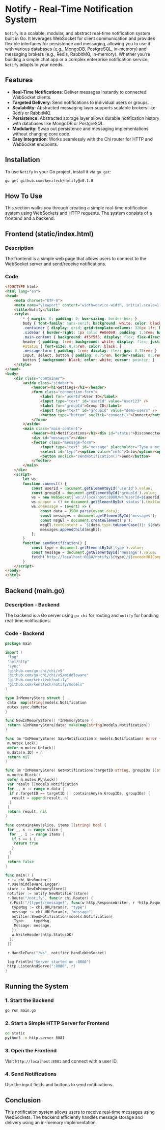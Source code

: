 # Notify - Real-Time Notification System

`Notify` is a scalable, modular, and abstract real-time notification system built in Go. It leverages WebSocket for client communication and provides flexible interfaces for persistence and messaging, allowing you to use it with various databases (e.g., MongoDB, PostgreSQL, in-memory) and messaging brokers (e.g., Redis, RabbitMQ, in-memory). Whether you're building a simple chat app or a complex enterprise notification service, `Notify` adapts to your needs.

## Features

- **Real-Time Notifications**: Deliver messages instantly to connected WebSocket clients.
- **Targeted Delivery**: Send notifications to individual users or groups.
- **Scalability**: Abstracted messaging layer supports scalable brokers like Redis or RabbitMQ.
- **Persistence**: Abstracted storage layer allows durable notification history with databases like MongoDB or PostgreSQL.
- **Modularity**: Swap out persistence and messaging implementations without changing core code.
- **Easy Integration**: Works seamlessly with the Chi router for HTTP and WebSocket endpoints.

## Installation

To use `Notify` in your Go project, install it via `go get`:

```bash
go get github.com/kenztech/notify@v0.1.0
```

## How To Use

This section walks you through creating a simple real-time notification system using WebSockets and HTTP requests. The system consists of a frontend and a backend.

## Frontend (static/index.html)

### Description

The frontend is a simple web page that allows users to connect to the WebSocket server and send/receive notifications.

### Code

```html
<!DOCTYPE html>
<html lang="en">
<head>
    <meta charset="UTF-8">
    <meta name="viewport" content="width=device-width, initial-scale=1.0">
    <title>Notify</title>
    <style>
        * { margin: 0; padding: 0; box-sizing: border-box; }
        body { font-family: sans-serif; background: white; color: black; }
        .container { display: grid; grid-template-columns: 320px 1fr; height: 100vh; }
        .sidebar { border-right: 1px solid #e0e0e0; padding: 1.5rem; background: white; }
        .main-content { background: #f5f5f5; display: flex; flex-direction: column; }
        header { padding: 1rem; background: white; display: flex; justify-content: space-between; }
        #status { font-size: 0.75rem; color: black; }
        .message-form { padding: 1rem; display: flex; gap: 0.75rem; }
        input, select, button { padding: 0.75rem; border-radius: 0.5rem; }
        button { background: black; color: white; cursor: pointer; }
    </style>
</head>
<body>
    <div class="container">
        <aside class="sidebar">
            <header><h1>Settings</h1></header>
            <form class="connection-form">
                <label for="userId">User ID</label>
                <input type="text" id="userId" value="user123" />
                <label for="groupId">Group ID</label>
                <input type="text" id="groupId" value="demo-users" />
                <button type="button" onclick="connect()">Connect</button>
            </form>
        </aside>
        <main class="main-content">
            <header><h1>Notifications</h1><div id="status">Disconnected</div></header>
            <div id="messages"></div>
            <footer class="message-form">
                <input type="text" id="message" placeholder="Type a message..." />
                <select id="type"><option value="info">Info</option><option value="alert">Alert</option></select>
                <button onclick="sendNotification()">Send</button>
            </footer>
        </main>
    </div>
    <script>
        let ws;
        function connect() {
            const userId = document.getElementById('userId').value;
            const groupId = document.getElementById('groupId').value;
            ws = new WebSocket(`ws://localhost:8080/ws?userId=${userId}&groupId=${groupId}`);
            ws.onopen = () => document.getElementById('status').textContent = `Connected as ${userId}`;
            ws.onmessage = (event) => {
                const data = JSON.parse(event.data);
                const messages = document.getElementById('messages');
                const msgEl = document.createElement('p');
                msgEl.textContent = `${data.type.toUpperCase()}: ${data.message}`;
                messages.appendChild(msgEl);
            };
        }
        function sendNotification() {
            const type = document.getElementById('type').value;
            const message = document.getElementById('message').value;
            fetch(`http://localhost:8080/notify/${type}/${encodeURIComponent(message)}`, { method: 'POST' });
        }
    </script>
</body>
</html>
```

## Backend (main.go)

### Description - Backend

The backend is a Go server using `go-chi` for routing and `notify` for handling real-time notifications.

### Code - Backend

```go
package main

import (
 "log"
 "net/http"
 "sync"
 "github.com/go-chi/chi/v5"
 "github.com/go-chi/chi/v5/middleware"
 "github.com/kenztech/notify"
 "github.com/kenztech/notify/models"
)

type InMemoryStore struct {
 data  map[string]models.Notification
 mutex sync.RWMutex
}

func NewInMemoryStore() *InMemoryStore {
 return &InMemoryStore{data: make(map[string]models.Notification)}
}

func (m *InMemoryStore) SaveNotification(n models.Notification) error {
 m.mutex.Lock()
 defer m.mutex.Unlock()
 m.data[n.ID] = n
 return nil
}

func (m *InMemoryStore) GetNotifications(targetID string, groupIDs []string) ([]models.Notification, error) {
 m.mutex.RLock()
 defer m.mutex.RUnlock()
 var result []models.Notification
 for _, n := range m.data {
  if n.TargetID == targetID || containsAny(n.GroupIDs, groupIDs) {
   result = append(result, n)
  }
 }
 return result, nil
}

func containsAny(slice, items []string) bool {
 for _, s := range slice {
  for _, i := range items {
   if s == i {
    return true
   }
  }
 }
 return false
}

func main() {
 r := chi.NewRouter()
 r.Use(middleware.Logger)
 store := NewInMemoryStore()
 notifier := notify.NewNotifier(store)
 r.Route("/notify", func(r chi.Router) {
  r.Post("/{type}/{message}", func(w http.ResponseWriter, r *http.Request) {
   typeMsg := chi.URLParam(r, "type")
   message := chi.URLParam(r, "message")
   notifier.SendNotification(models.Notification{
    Type:    typeMsg,
    Message: message,
   })
   w.WriteHeader(http.StatusOK)
  })
 })

 r.HandleFunc("/ws", notifier.HandleWebSocket)

 log.Println("Server started on :8080")
 http.ListenAndServe(":8080", r)
}
```

## Running the System

### 1. Start the Backend

```sh
go run main.go
```

### 2. Start a Simple HTTP Server for Frontend

```sh
cd static
python3 -m http.server 8081
```

### 3. Open the Frontend

Visit `http://localhost:8081` and connect with a user ID.

### 4. Send Notifications

Use the input fields and buttons to send notifications.

## Conclusion

This notification system allows users to receive real-time messages using WebSockets. The backend efficiently handles message storage and delivery using an in-memory implementation.
